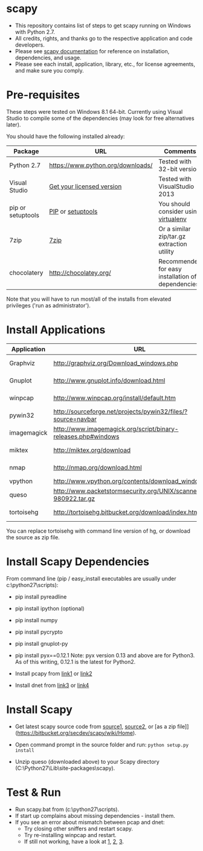 scapy
=====

* This repository contains list of steps to get scapy running on Windows with Python 2.7.
* All credits, rights, and thanks go to the respective application and code developers.
* Please see [scapy documentation](http://www.secdev.org/projects/scapy/doc/installation.html#windows) for reference on installation, dependencies, and usage.
* Please see each install, application, library, etc., for license agreements, and make sure you comply.

# Pre-requisites
These steps were tested on Windows 8.1 64-bit.
Currently using Visual Studio to compile some of the dependencies (may look for free alternatives later).

You should have the following installed already:

Package  |  URL  | Comments  |
---------|-------|-----------|
Python 2.7 | https://www.python.org/downloads/ | Tested with 32-bit version |
Visual Studio | [Get your licensed version](http://msdn.microsoft.com/en-us/vstudio/aa718325.aspx) | Tested with VisualStudio 2013 |
pip or setuptools | [PIP](https://pypi.python.org/pypi/pip/) or [setuptools](https://pypi.python.org/pypi/setuptools) | You should consider using [virtualenv](https://pypi.python.org/pypi/virtualenv)  |
7zip | [7zip](http://7-zip.org/download.html) | Or a similar zip/tar.gz extraction utility  |
chocolatery | http://chocolatey.org/ | Recommended for easy installation of dependencies  |

Note that you will have to run most/all of the installs from elevated privileges ('run as administrator').

# Install Applications
Application  |   URL    |   Chocolatery   |
-------------|----------|-----------------|
Graphviz     | http://graphviz.org/Download_windows.php  |  choco install Graphviz  |
Gnuplot      | http://www.gnuplot.info/download.html  |  choco install gnuplot |
winpcap      | http://www.winpcap.org/install/default.htm  |  choco install WinPcap  |
pywin32      | http://sourceforge.net/projects/pywin32/files/?source=navbar  | choco install PyWin32  |
imagemagick  | http://www.imagemagick.org/script/binary-releases.php#windows  | choco install imagemagick.app  |
miktex       | http://miktex.org/download  | choco install miktex  |
nmap         | http://nmap.org/download.html  |  choco install nmap  |
vpython      | http://www.vpython.org/contents/download_windows.html |  |
queso        | http://www.packetstormsecurity.org/UNIX/scanners/queso-980922.tar.gz  |  |
tortoisehg   | http://tortoisehg.bitbucket.org/download/index.html  |  choco install tortoisehg |

You can replace tortoisehg with command line version of hg, or download the source as zip file.

# Install Scapy Dependencies
From command line (pip / easy_install executables are usually under c:\python27\scripts):
- pip install pyreadline
- pip install ipython    (optional)
- pip install numpy
- pip install pycrypto
- pip install gnuplot-py
- pip install pyx==0.12.1
Note: pyx version 0.13 and above are for Python3. As of this writing, 0.12.1 is the latest for Python2.

- Install pcapy from [link1](https://code.google.com/p/pypcap/issues/detail?id=36) or [link2](http://breakingcode.wordpress.com/2012/07/16/quickpost-updated-impacketpcapy-installers-for-python-2-5-2-6-2-7/)
- Install dnet from [link3](http://dirk-loss.de/scapy/dnet-1.12.win32-py2.7.exe) or [link4](https://twitter.com/dloss/status/18457222544)

# Install Scapy
- Get latest scapy source code from [source1](https://bitbucket.org/secdev/scapy/src), [source2](https://bitbucket.org/secdev/scapy-com), or [as a zip file]](https://bitbucket.org/secdev/scapy/wiki/Home).
- Open command prompt in the source folder and run: `python setup.py install`

- Unzip queso (downloaded above) to your Scapy directory (C:\Python27\Lib\site-packages\scapy).


# Test & Run
- Run scapy.bat from (c:\python27\scripts).
- If start up complains about missing dependencies - install them.
- If you see an error about mismatch between pcap and dnet:
  - Try closing other sniffers and restart scapy. 
  - Try re-installing winpcap and restart. 
  - If still not working, have a look at [1](http://article.gmane.org/gmane.comp.security.scapy.general/3932), [2](http://article.gmane.org/gmane.comp.security.scapy.general/3937), [3](http://article.gmane.org/gmane.comp.security.scapy.general/3902).

